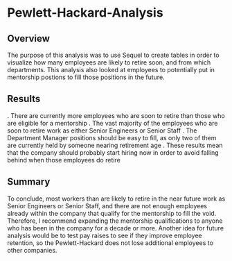 # Pewlett-Hackard-Analysis
## Overview
The purpose of this analysis was to use Sequel to create tables in order to visualize how many employees are likely to retire soon, and from which departments. This analysis also looked at employees to potentially put in mentorship postions to fill those positions in the future.
## Results
. There are currently more employees who are soon to retire than those who are eligible for a mentorship
. The vast majority of the employees who are soon to retire work as either Senior Engineers or Senior Staff
. The Department Manager positions should be easy to fill, as only two of them are currently held by someone nearing retirement age
. These results mean that the company should probably start hiring now in order to avoid falling behind when those employees do retire
## Summary
To conclude, most workers than are likely to retire in the near future work as Senior Engineers or Senior Staff, and there are not enough employees already within the company that qualify for the mentorship to fill the void. Therefore, I recommend expanding the mentorship qualifications to anyone who has been in the company for a decade or more. Another idea for future analysis would be to test pay raises to see if they improve employee retention, so the Pewlett-Hackard does not lose additional employees to other companies.
